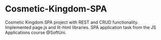 # Cosmetic-Kingdom-SPA
Cosmetic Kingdom SPA project with REST and CRUD functionality. Implemented page.js and lit-html libraries. SPA application task from the JS Applications course @SoftUni.
